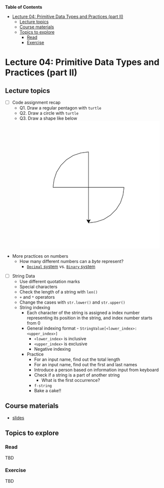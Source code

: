
**Table of Contents**
- [Lecture 04: Primitive Data Types and Practices (part II)](#lecture-04-primitive-data-types-and-practices-part-ii)
  - [Lecture topics](#lecture-topics)
  - [Course materials](#course-materials)
  - [Topics to explore](#topics-to-explore)
    - [Read](#read)
    - [Exercise](#exercise)


# Lecture 04: Primitive Data Types and Practices (part II)

## Lecture topics
* [ ] Code assignment recap
  * Q1. Draw a regular pentagon with `turtle`
  * Q2. Draw a circle with `turtle`
  * Q3. Draw a shape like below ![](./special_shape.png)
* More practices on numbers
  * How many different numbers can a *byte* represent?
    * [`Decimal` system](https://en.wikipedia.org/wiki/Decimal) vs. [`Binary` system](https://en.wikipedia.org/wiki/Binary_number)
* [ ] String Data
  * Use different quotation marks
  * Special characters
  * Check the length of a string with `len()`
  * `+` and `*` operators
  * Change the cases with `str.lower()` and `str.upper()`
  * String indexing
    * Each character of the string is assigned a index number representing its position in the string, and index number starts from 0
    * General indexing format - `StringValue[<lower_index>:<upper_index>]`
      * `<lower_index>` is inclusive
      * `<upper_index>` is exclusive
      * Negative indexing
    * Practice
      * For an input name, find out the total length
      * For an input name, find out the first and last names
      * Introduce a person based on information input from keyboard
      * Check if a string is a part of another string
        * What is the first occurrence?
      * `f-string`
      * Bake a cake!!
  


## Course materials
* [slides](https://docs.google.com/presentation/d/1sO_7PW4qL3dMckd6r7lQ9o7cYgOJdGzR3owE0shzVPE/edit?usp=sharing)

## Topics to explore
### Read
TBD

### Exercise
TBD
